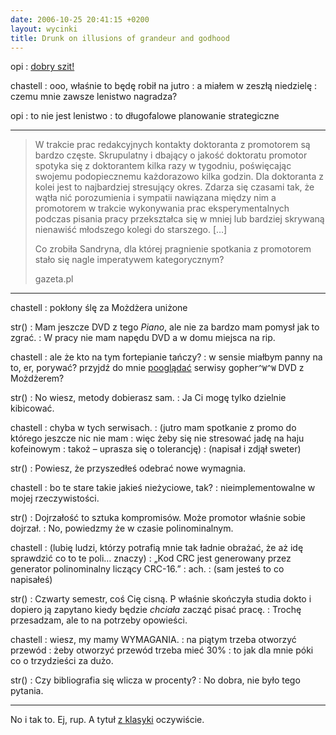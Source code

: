 ```yaml
---
date: 2006-10-25 20:41:15 +0200
layout: wycinki
title: Drunk on illusions of grandeur and godhood
---
```


opi
: [dobry szit!](http://www.debian-administration.org/articles/208 'Postgres and Subversion, sitting on a tree')

chastell
: ooo, właśnie to będę robił na jutro
: a miałem w zeszłą niedzielę
: czemu mnie zawsze lenistwo nagradza?

opi
: to nie jest lenistwo
: to długofalowe planowanie strategiczne

---

> W trakcie prac redakcyjnych kontakty doktoranta z promotorem są bardzo częste. Skrupulatny i dbający o jakość doktoratu promotor spotyka się z doktorantem kilka razy w tygodniu, poświęcając swojemu podopiecznemu każdorazowo kilka godzin. Dla doktoranta z kolei jest to najbardziej stresujący okres. Zdarza się czasami tak, że wątła nić porozumienia i sympatii nawiązana między nim a promotorem w trakcie wykonywania prac eksperymentalnych podczas pisania pracy przekształca się w mniej lub bardziej skrywaną nienawiść młodszego kolegi do starszego. […]
>
> Co zrobiła Sandryna, dla której pragnienie spotkania z promotorem stało się nagle imperatywem kategorycznym?
>
> gazeta.pl

---

chastell
: pokłony ślę za Możdżera uniżone

str()
: Mam jeszcze DVD z tego <cite>Piano</cite>, ale nie za bardzo mam pomysł jak to zgrać.
: W pracy nie mam napędu DVD a w domu miejsca na rip.

chastell
: ale że kto na tym fortepianie tańczy?
: w sensie miałbym panny na to, er, porywać? przyjdź do mnie [pooglądać](http://groups.google.pl/group/pl.rec.humor.najlepsze/msg/7b3bcff4d7fc3930 'zmiany w /var/gopher zmianami w życiu') serwisy gopher`^W^W` DVD z Możdżerem?

str()
: No wiesz, metody dobierasz sam.
: Ja Ci mogę tylko dzielnie kibicować.

chastell
: chyba w tych serwisach.
: (jutro mam spotkanie z promo do którego jeszcze nic nie mam
: więc żeby się nie stresować jadę na haju kofeinowym
: takoż – uprasza się o tolerancję)
: (napisał i zdjął sweter)

str()
: Powiesz, że przyszedłeś odebrać nowe wymagnia.

chastell
: bo te stare takie jakieś nieżyciowe, tak?
: nieimplementowalne w mojej rzeczywistości.

str()
: Dojrzałość to sztuka kompromisów. Może promotor właśnie sobie dojrzał.
: No, powiedzmy że w czasie polinominalnym.

chastell
: (lubię ludzi, którzy potrafią mnie tak ładnie obrażać, że aż idę sprawdzić co to te poli… znaczy)
: „Kod CRC jest generowany przez generator polinominalny liczący CRC-16.”
: ach.
: (sam jesteś to co napisałeś)

str()
: Czwarty semestr, coś Cię cisną. P właśnie skończyła studia dokto i dopiero ją zapytano kiedy będzie _chciała_ zacząć pisać pracę.
: Trochę przesadzam, ale to na potrzeby opowieści.

chastell
: wiesz, my mamy WYMAGANIA.
: na piątym trzeba otworzyć przewód
: żeby otworzyć przewód trzeba mieć 30%
: to jak dla mnie póki co o trzydzieści za dużo.

str()
: Czy bibliografia się wlicza w procenty?
: No dobra, nie było tego pytania.

---

No i tak to. Ej, rup. A tytuł [z klasyki](http://www.phdcomics.com/comics/archive.php?comicid=778 'Piled Higher and Deeper, życie moje') oczywiście.
